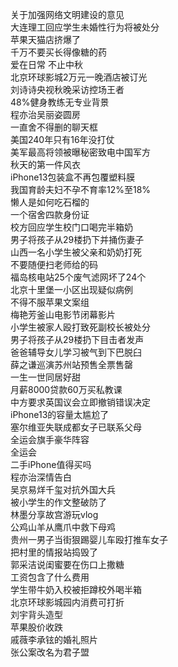 关于加强网络文明建设的意见  
大连理工回应学生未婚性行为将被处分  
苹果天猫店挤爆了  
千万不要买长得像糖的药  
爱在日常 不止中秋  
北京环球影城2万元一晚酒店被订光  
刘诗诗央视秋晚采访控场王者  
48%健身教练无专业背景  
程亦治吴丽姿圆房  
一直舍不得删的聊天框  
美国240年只有16年没打仗  
美军最高将领被曝秘密致电中国军方  
秋天的第一件风衣  
iPhone13包装盒不再包覆塑料膜  
我国育龄夫妇不孕不育率12%至18%  
懒人是如何吃石榴的  
一个宿舍四款身份证  
校方回应学生校门口喝完半箱奶  
男子将孩子从29楼扔下并捅伤妻子  
山西一名小学生被父亲和奶奶打死  
不要随便扫老师给的码  
福岛核电站25个废气滤网坏了24个  
北京十里堡一小区出现疑似病例  
不得不服苹果文案组  
梅艳芳釜山电影节闭幕影片  
小学生被家人殴打致死副校长被处分  
男子将孩子从29楼扔下目击者发声  
爸爸辅导女儿学习被气到下巴脱臼  
薛之谦巡演苏州站预售全票售罄  
一生一世同居好甜  
月薪8000贷款60万买私教课  
中方要求英国议会立即撤销错误决定  
iPhone13的容量太尴尬了  
塞尔维亚失联成都女子已联系父母  
全运会旗手豪华阵容  
全运会  
二手iPhone值得买吗  
程亦治深情告白  
吴京易烊千玺对抗外国大兵  
被小学生的作文整破防了  
林墨分享故宫游玩vlog  
公鸡山羊从鹰爪中救下母鸡  
贵州一男子当街狠踢婴儿车殴打推车女子  
把村里的情报站捣毁了  
郭采洁说闺蜜要在伤口上撒糖  
工资包含了什么费用  
学生带牛奶入校被拒蹲校外喝半箱  
北京环球影城园内消费可打折  
刘宇背头造型  
苹果股价收跌  
戚薇李承铉的婚礼照片  
张公案改名为君子盟  
